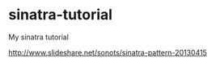 sinatra-tutorial
================

My sinatra tutorial

http://www.slideshare.net/sonots/sinatra-pattern-20130415

